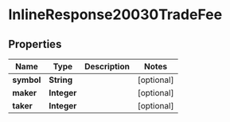 # InlineResponse20030TradeFee

## Properties
Name | Type | Description | Notes
------------ | ------------- | ------------- | -------------
**symbol** | **String** |  |  [optional]
**maker** | **Integer** |  |  [optional]
**taker** | **Integer** |  |  [optional]
